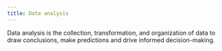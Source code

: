 ```yaml
---
title: Data analysis
---
```

Data analysis is the collection, transformation, and organization of data to draw conclusions, make predictions and drive informed decision-making.